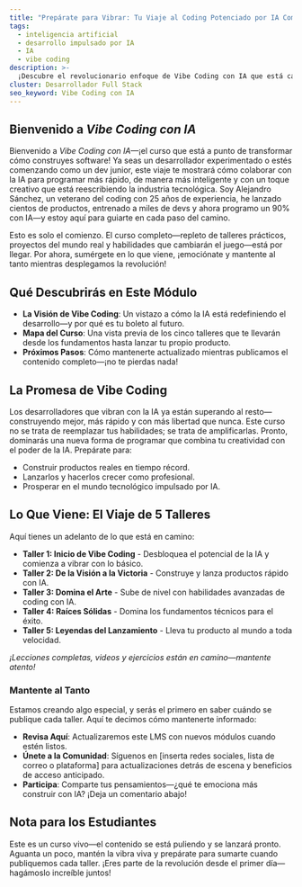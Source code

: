```yaml
---
title: "Prepárate para Vibrar: Tu Viaje al Coding Potenciado por IA Comienza Aquí"
tags:
  - inteligencia artificial
  - desarrollo impulsado por IA
  - IA
  - vibe coding
description: >-
  ¡Descubre el revolucionario enfoque de Vibe Coding con IA que está cambiando cómo construimos software! Aprende de un veterano de la industria con más de 25 años de experiencia cómo aprovechar la IA para programar más rápido, mejor y con más creatividad.
cluster: Desarrollador Full Stack
seo_keyword: Vibe Coding con IA
---
```


## Bienvenido a *Vibe Coding con IA*

Bienvenido a *Vibe Coding con IA*—¡el curso que está a punto de transformar cómo construyes software! Ya seas un desarrollador experimentado o estés comenzando como un dev junior, este viaje te mostrará cómo colaborar con la IA para programar más rápido, de manera más inteligente y con un toque creativo que está reescribiendo la industria tecnológica. Soy Alejandro Sánchez, un veterano del coding con 25 años de experiencia, he lanzado cientos de productos, entrenado a miles de devs y ahora programo un 90% con IA—y estoy aquí para guiarte en cada paso del camino.

Esto es solo el comienzo. El curso completo—repleto de talleres prácticos, proyectos del mundo real y habilidades que cambiarán el juego—está por llegar. Por ahora, sumérgete en lo que viene, ¡emociónate y mantente al tanto mientras desplegamos la revolución!

## Qué Descubrirás en Este Módulo

- **La Visión de Vibe Coding**: Un vistazo a cómo la IA está redefiniendo el desarrollo—y por qué es tu boleto al futuro.
- **Mapa del Curso**: Una vista previa de los cinco talleres que te llevarán desde los fundamentos hasta lanzar tu propio producto.
- **Próximos Pasos**: Cómo mantenerte actualizado mientras publicamos el contenido completo—¡no te pierdas nada!

## La Promesa de Vibe Coding

Los desarrolladores que vibran con la IA ya están superando al resto—construyendo mejor, más rápido y con más libertad que nunca. Este curso no se trata de reemplazar tus habilidades; se trata de amplificarlas. Pronto, dominarás una nueva forma de programar que combina tu creatividad con el poder de la IA. Prepárate para:

- Construir productos reales en tiempo récord.
- Lanzarlos y hacerlos crecer como profesional.
- Prosperar en el mundo tecnológico impulsado por IA.

## Lo Que Viene: El Viaje de 5 Talleres

Aquí tienes un adelanto de lo que está en camino:

- **Taller 1: Inicio de Vibe Coding** - Desbloquea el potencial de la IA y comienza a vibrar con lo básico.
- **Taller 2: De la Visión a la Victoria** - Construye y lanza productos rápido con IA.
- **Taller 3: Domina el Arte** - Sube de nivel con habilidades avanzadas de coding con IA.
- **Taller 4: Raíces Sólidas** - Domina los fundamentos técnicos para el éxito.
- **Taller 5: Leyendas del Lanzamiento** - Lleva tu producto al mundo a toda velocidad.  

*¡Lecciones completas, videos y ejercicios están en camino—mantente atento!*

### Mantente al Tanto

Estamos creando algo especial, y serás el primero en saber cuándo se publique cada taller. Aquí te decimos cómo mantenerte informado:
- **Revisa Aquí**: Actualizaremos este LMS con nuevos módulos cuando estén listos.
- **Únete a la Comunidad**: Síguenos en [inserta redes sociales, lista de correo o plataforma] para actualizaciones detrás de escena y beneficios de acceso anticipado.
- **Participa**: Comparte tus pensamientos—¿qué te emociona más construir con IA? ¡Deja un comentario abajo!

## Nota para los Estudiantes

Este es un curso vivo—el contenido se está puliendo y se lanzará pronto. Aguanta un poco, mantén la vibra viva y prepárate para sumarte cuando publiquemos cada taller. ¡Eres parte de la revolución desde el primer día—hagámoslo increíble juntos!